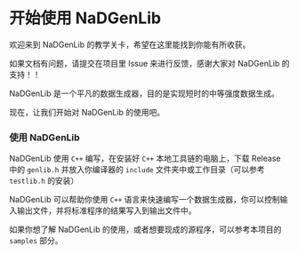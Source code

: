 # 开始使用 NaDGenLib

欢迎来到 NaDGenLib 的教学关卡，希望在这里能找到你能有所收获。

如果文档有问题，请提交在项目里 Issue 来进行反馈，感谢大家对 NaDGenLib 的支持！！

NaDGenLib 是一个平凡的数据生成器，目的是实现短时的中等强度数据生成。

现在，让我们开始对 NaDGenLib 的使用吧。

### 使用 NaDGenLib

NaDGenLib 使用 `C++` 编写，在安装好 `C++` 本地工具链的电脑上，下载 Release 中的 `genlib.h` 并放入你编译器的 `include` 文件夹中或工作目录（可以参考 `testlib.h` 的安装）

NaDGenLib 可以帮助你使用 `C++` 语言来快速编写一个数据生成器，你可以控制输入输出文件，并将标准程序的结果写入到输出文件中。

如果你想了解 NaDGenLib 的使用，或者想要现成的源程序，可以参考本项目的 `samples` 部分。